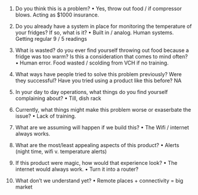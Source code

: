 1. Do you think this is a problem?
  • Yes, throw out food / if compressor blows. Acting as $1000 insurance.

2. Do you already have a system in place for monitoring the temperature of your fridges? If so, what is it?
  • Built in / analog. Human systems. Getting regular 9 / 5 readings
3.  What is wasted? do you ever find yourself throwing out food because a fridge was too warm? Is this a consideration that comes to mind often?
  • Human error. Food wasted / scolding from VCH if no training. 
4. What ways have people tried to solve this problem previously? Were they successful? Have you tried using a product like this before?
  NA
5. In your day to day operations, what things do you find yourself complaining about?
  • Till, dish rack
6. Currently, what things might make this problem worse or exaserbate the issue? 
  • Lack of training.
7. What are we assuming will happen if we build this?
  • The Wifi / internet always works.
8. What are the most/least appealing aspects of this product?
  • Alerts (night time, wifi v. temperature alerts)
9. If this product were magic, how would that experience look?
  • The internet would always work. 
  • Turn it into a router?
10. What don’t we understand yet?
  • Remote places + connectivity = big market